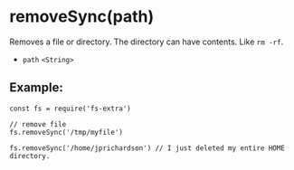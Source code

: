 removeSync(path)
================

Removes a file or directory. The directory can have contents. Like `rm -rf`.

-   `path` `<String>`

Example:
--------

    const fs = require('fs-extra')

    // remove file
    fs.removeSync('/tmp/myfile')

    fs.removeSync('/home/jprichardson') // I just deleted my entire HOME directory.
